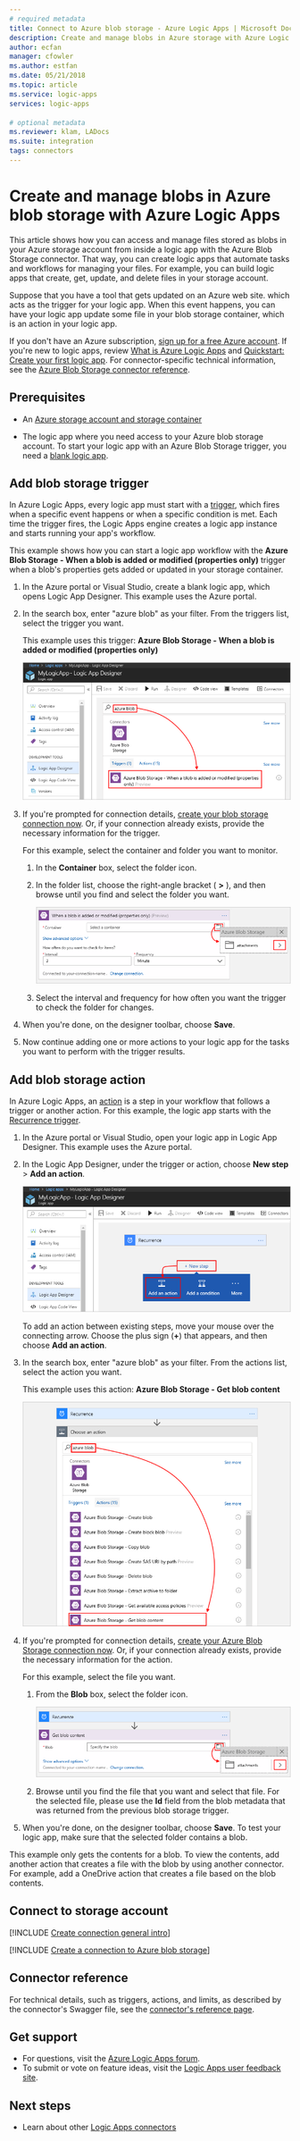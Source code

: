 ```yaml
---
# required metadata
title: Connect to Azure blob storage - Azure Logic Apps | Microsoft Docs
description: Create and manage blobs in Azure storage with Azure Logic Apps
author: ecfan
manager: cfowler
ms.author: estfan
ms.date: 05/21/2018
ms.topic: article
ms.service: logic-apps
services: logic-apps

# optional metadata
ms.reviewer: klam, LADocs
ms.suite: integration
tags: connectors
---
```


# Create and manage blobs in Azure blob storage with Azure Logic Apps

This article shows how you can access and manage files stored as blobs in your Azure 
storage account from inside a logic app with the Azure Blob Storage connector. 
That way, you can create logic apps that automate tasks and workflows 
for managing your files. For example, you can build logic apps that create, 
get, update, and delete files in your storage account.

Suppose that you have a tool that gets updated on an Azure web site. 
which acts as the trigger for your logic app. When this event happens, 
you can have your logic app update some file in your blob storage container, 
which is an action in your logic app. 

If you don't have an Azure subscription, 
<a href="https://azure.microsoft.com/free/" target="_blank">sign up for a free Azure account</a>. 
If you're new to logic apps, review 
[What is Azure Logic Apps](../logic-apps/logic-apps-overview.md) 
and [Quickstart: Create your first logic app](../logic-apps/quickstart-create-first-logic-app-workflow.md).
For connector-specific technical information, see the 
<a href="https://docs.microsoft.com/connectors/azureblobconnector/" target="blank">Azure Blob Storage connector reference</a>.

## Prerequisites

* An [Azure storage account and storage container](../storage/blobs/storage-quickstart-blobs-portal.md)

* The logic app where you need access to your Azure blob storage account. 
To start your logic app with an Azure Blob Storage trigger, you need a 
[blank logic app](../logic-apps/quickstart-create-first-logic-app-workflow.md). 

<a name="add-trigger"></a>

## Add blob storage trigger

In Azure Logic Apps, every logic app must start with a 
[trigger](../logic-apps/logic-apps-overview.md#logic-app-concepts), 
which fires when a specific event happens or when a 
specific condition is met. Each time the trigger fires, 
the Logic Apps engine creates a logic app instance 
and starts running your app's workflow.

This example shows how you can start a logic app workflow with the 
**Azure Blob Storage - When a blob is added or modified (properties only)** trigger 
when a blob's properties gets added or updated in your storage container. 

1. In the Azure portal or Visual Studio, 
create a blank logic app, which opens Logic App Designer. 
This example uses the Azure portal.

2. In the search box, enter "azure blob" as your filter. 
From the triggers list, select the trigger you want.

   This example uses this trigger: 
   **Azure Blob Storage - When a blob is added or modified (properties only)**

   ![Select trigger](./media/connectors-create-api-azureblobstorage/azure-blob-trigger.png)

3. If you're prompted for connection details, 
[create your blob storage connection now](#create-connection). 
Or, if your connection already exists, 
provide the necessary information for the trigger.

   For this example, select the container and folder you want to monitor.

   1. In the **Container** box, select the folder icon.

   2. In the folder list, choose the right-angle bracket ( **>** ), 
   and then browse until you find and select the folder you want. 

      ![Select folder](./media/connectors-create-api-azureblobstorage/trigger-select-folder.png)

   3. Select the interval and frequency for how often 
   you want the trigger to check the folder for changes.

4. When you're done, on the designer toolbar, choose **Save**.

5. Now continue adding one or more actions to your logic app 
for the tasks you want to perform with the trigger results.

<a name="add-action"></a>

## Add blob storage action

In Azure Logic Apps, an [action](../logic-apps/logic-apps-overview.md#logic-app-concepts) 
is a step in your workflow that follows a trigger or another action. 
For this example, the logic app starts with the 
[Recurrence trigger](../connectors/connectors-native-recurrence.md).

1. In the Azure portal or Visual Studio, 
open your logic app in Logic App Designer. 
This example uses the Azure portal.

2. In the Logic App Designer, under the trigger or action, 
choose **New step** > **Add an action**.

   ![Add an action](./media/connectors-create-api-azureblobstorage/add-action.png) 

   To add an action between existing steps, 
   move your mouse over the connecting arrow. 
   Choose the plus sign (**+**) that appears, 
   and then choose **Add an action**.

3. In the search box, enter "azure blob" as your filter. 
From the actions list, select the action you want.

   This example uses this action: 
   **Azure Blob Storage - Get blob content**

   ![Select action](./media/connectors-create-api-azureblobstorage/azure-blob-action.png) 

4. If you're prompted for connection details, 
[create your Azure Blob Storage connection now](#create-connection). 
Or, if your connection already exists, 
provide the necessary information for the action. 

   For this example, select the file you want.

   1. From the **Blob** box, select the folder icon.
  
      ![Select folder](./media/connectors-create-api-azureblobstorage/action-select-folder.png)

   2. Browse until you find the file that you want and select that file. For the selected file, please use the **Id** field from the   blob metadata that was returned from the previous blob storage trigger.

5. When you're done, on the designer toolbar, choose **Save**.
To test your logic app, make sure that the selected folder contains a blob.

This example only gets the contents for a blob. To view the contents, 
add another action that creates a file with the blob by using another connector. 
For example, add a OneDrive action that creates a file based on the blob contents.

<a name="create-connection"></a>

## Connect to storage account

[!INCLUDE [Create connection general intro](../../includes/connectors-create-connection-general-intro.md)]

[!INCLUDE [Create a connection to Azure blob storage](../../includes/connectors-create-api-azureblobstorage.md)]

## Connector reference

For technical details, such as triggers, actions, and limits, 
as described by the connector's Swagger file, 
see the [connector's reference page](/connectors/azureblobconnector/). 

## Get support

* For questions, visit the [Azure Logic Apps forum](https://social.msdn.microsoft.com/Forums/en-US/home?forum=azurelogicapps).
* To submit or vote on feature ideas, visit the [Logic Apps user feedback site](http://aka.ms/logicapps-wish).

## Next steps

* Learn about other [Logic Apps connectors](../connectors/apis-list.md)
